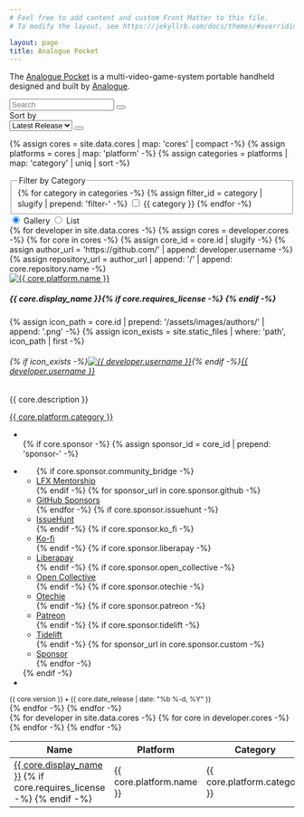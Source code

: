 ```yaml
---
# Feel free to add content and custom Front Matter to this file.
# To modify the layout, see https://jekyllrb.com/docs/themes/#overriding-theme-defaults

layout: page
title: Analogue Pocket
---
```


The [Analogue Pocket](https://www.analogue.co/pocket) is a multi-video-game-system portable handheld designed and built by [Analogue](https://www.analogue.co).

<div class="row">
  <div class="col-md-9 mb-2">
    <div class="input-group">
      <input id="input-search" type="text" class="form-control" placeholder="Search" aria-label="Search" aria-describedby="button-search">
      <button id="button-search" type="button" class="btn btn-primary"><i class="bi bi-search" role="img" aria-label="Search"></i></button>
    </div>
  </div>
  <div class="col-md-3 mb-2">
    <label class="visually-hidden" for="dropdown-sort">Sort by</label>
    <div class="input-group">
      <select id="dropdown-sort" class="form-select">
        <option value="author">Author</option>
        <option value="category">Category</option>
        <option value="latest_release" selected="selected">Latest Release</option>
        <option value="name">Name</option>
      </select>
      <button id="button-sort" class="btn btn-primary" type="button"><i class="bi bi-sort-down" role="img" aria-label="Descending"></i></button>
    </div>
  </div>
</div>

{% assign cores = site.data.cores | map: 'cores' | compact -%}
{% assign platforms = cores | map: 'platform' -%}
{% assign categories = platforms | map: 'category' | uniq | sort -%}

<div class="row row-cols-1 row-cols-md-2">
  <div class="col mb-1">
    <fieldset>
      <legend class="visually-hidden">Filter by Category</legend>
    {% for category in categories -%}
      {% assign filter_id = category | slugify | prepend: 'filter-' -%}
      <input id="{{ filter_id }}" type="checkbox" class="btn-check" name="filter-platform" autocomplete="off">
      <label class="btn btn-outline-secondary mb-1" for="{{ filter_id }}">{{ category }}</label>
    {% endfor -%}
    </fieldset>
  </div>
  <div class="col mb-2">
    <div class="btn-group float-md-end" role="tablist">
      <input type="radio" class="btn-check active" name="display-cores" id="button-gallery-tab" data-bs-toggle="tab" data-bs-target="#tab-gallery" role="tab" aria-controls="tab-gallery" aria-selected="true" autocomplete="off" checked>
      <label class="btn btn-outline-secondary" for="button-gallery-tab"><i class="bi bi-grid-fill"></i> Gallery</label>
      <input type="radio" class="btn-check" name="display-cores" id="button-list-tab" data-bs-toggle="tab" data-bs-target="#tab-list" role="tab" aria-controls="tab-list" aria-selected="false" autocomplete="off">
      <label class="btn btn-outline-secondary" for="button-list-tab"><i class="bi bi-list"></i> List</label>
    </div>
  </div>
</div>

<div class="tab-content">
  <div class="tab-pane fade show active" id="tab-gallery" role="tabpanel" aria-labelledby="button-gallery-tab">
    <div id='gallery-cores' class="row row-cols-1 row-cols-md-3 g-4 mb-5">
    {% for developer in site.data.cores -%}
      {% assign cores = developer.cores -%}
      {% for core in cores -%}
        {% assign core_id = core.id | slugify -%}
        {% assign author_url = 'https://github.com/' | append: developer.username -%}
        {% assign repository_url = author_url | append: '/' | append: core.repository.name -%}
    <div class="col d-block">
      <div class="card bg-light h-100">
        <a href="{{ repository_url }}"><img src="{{ core.platform_id | prepend: '/assets/images/platforms/' | append: '.png' | relative_url }}" class="card-img-top" alt="{{ core.platform.name }}" /></a>
        <div class="card-body">
          <h5 class="card-title">{{ core.display_name }}{% if core.requires_license -%} <i class="bi bi-lock-fill" title="License Required"></i>{% endif -%}</h5>
          {% assign icon_path = core.id | prepend: '/assets/images/authors/' | append: '.png' -%}
          {% assign icon_exists = site.static_files | where: 'path', icon_path | first -%}
          <h6 class="card-subtitle mb-2 text-muted">{% if icon_exists -%}<a href="{{ author_url }}" class="me-1"><img src="{{ icon_path | relative_url }}" alt="{{ developer.username }}" class="rounded" /></a>{% endif -%}<a href="{{ author_url }}">{{ developer.username }}</a></h6>
          <p class="card-text">{{ core.description }}</p>
          <a href="#" class="card-link"><span class="badge bg-secondary">{{ core.platform.category }}</span></a>
        </div>
        <div class="card-footer text-muted">
          <div class="d-flex justify-content-between align-items-center">
            <ul class="list-inline mb-0">
              <li class="list-inline-item"><a href="{{ repository_url }}" class="btn btn-sm btn-dark"><i class="bi bi-github" role="img" aria-label="GitHub"></i></a></li>
            {% if core.sponsor -%}            
              {% assign sponsor_id = core_id | prepend: 'sponsor-' -%}
              <li class="list-inline-item">
                <div class="dropdown">
                  <a class="btn btn-sm btn-danger dropdown-toggle" href="#" role="button" id="{{ sponsor_id }}" data-bs-toggle="dropdown" aria-expanded="false"><i class="bi-heart-fill" role="img" aria-label="Sponsor"></i></a>
                  <ul class="dropdown-menu" aria-labelledby="{{ sponsor_id }}">
              {% if core.sponsor.community_bridge -%}
                    <li><a class="dropdown-item" href="{{ core.sponsor.community_bridge }}">LFX Mentorship</a></li>
              {% endif -%}
              {% for sponsor_url in core.sponsor.github -%}
                    <li><a class="dropdown-item" href="{{ sponsor_url }}">GitHub Sponsors</a></li>
              {% endfor -%}
              {% if core.sponsor.issuehunt -%}
                    <li><a class="dropdown-item" href="{{ core.sponsor.issuehunt }}">IssueHunt</a></li>
              {% endif -%}
              {% if core.sponsor.ko_fi -%}
                    <li><a class="dropdown-item" href="{{ core.sponsor.ko_fi }}">Ko-fi</a></li>
              {% endif -%}
              {% if core.sponsor.liberapay -%}
                    <li><a class="dropdown-item" href="{{ core.sponsor.liberapay }}">Liberapay</a></li>
              {% endif -%}
              {% if core.sponsor.open_collective -%}
                    <li><a class="dropdown-item" href="{{ core.sponsor.open_collective }}">Open Collective</a></li>
              {% endif -%}
              {% if core.sponsor.otechie -%}
                    <li><a class="dropdown-item" href="{{ core.sponsor.otechie }}">Otechie</a></li>
              {% endif -%}
              {% if core.sponsor.patreon -%}
                    <li><a class="dropdown-item" href="{{ core.sponsor.patreon }}">Patreon</a></li>
              {% endif -%}
              {% if core.sponsor.tidelift -%}
                    <li><a class="dropdown-item" href="{{ core.sponsor.tidelift }}">Tidelift</a></li>
              {% endif -%}
              {% for sponsor_url in core.sponsor.custom -%}
                    <li><a class="dropdown-item" href="{{ sponsor_url }}">Sponsor</a></li>
              {% endfor -%}
                  </ul>
                </div>
              </li>            
            {% endif -%}
              <li class="list-inline-item"><a href="{{ core.download_url }}" class="btn btn-sm btn-secondary"><i class="bi bi-download" role="img" aria-label="Download"></i></a></li>
            </ul>
            <small>{{ core.version }} • {{ core.date_release | date: "%b %-d, %Y" }}</small>
          </div>
        </div>
      </div>
    </div>    
      {% endfor -%}
    {% endfor -%}          
  </div>
  </div>
  <div class="tab-pane fade" id="tab-list" role="tabpanel" aria-labelledby="button-list-tab">
    <div class="table-responsive">
      <table id="list-cores" class="table table-hover">
        <thead>
          <tr>
            <th>Name</th>
            <th>Platform</th>
            <th>Category</th>
            <th>Author</th>
            <th>Version</th>
            <th>Date</th>
          </tr>
        </thead>
        <tbody>
          {% for developer in site.data.cores -%}
            {% for core in developer.cores -%}
              <tr class="d-table-row">
                <td>
                  <a href="https://github.com/{{ developer.username }}/{{ core.repository.name }}">{{ core.display_name }}</a>
                  {% if core.requires_license -%}
                    <i class="bi bi-lock-fill" title="License Required"></i>
                  {% endif -%}
                </td>
                <td>{{ core.platform.name }}</td>
                <td>{{ core.platform.category }}</td>
                <td><a href="https://github.com/{{ developer.username }}">{{ developer.username }}</a></td>
                <td><a href="{{core.download_url}}">{{ core.version }}</a></td>
                <td>{{ core.date_release | date: "%b %-d, %Y" }}</td>
              </tr>
            {% endfor -%}
          {% endfor -%}
        </tbody>
      </table>
    </div>
  </div>
</div>

<script type="text/javascript" src="{{ '/assets/js/script.js' | relative_url }}"></script>
